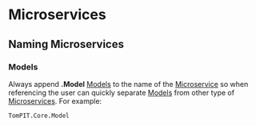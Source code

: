 # Microservices


## Naming Microservices

### Models
Always append **.Model** [Models](../Microservices/Model.md) to the name of the [Microservice](../Microservices/README.md) so when referencing the user can quickly separate [Models](../Microservices/Model.md) from other type of [Microservices](../Microservices/README.md). For example:

```
TomPIT.Core.Model
```
